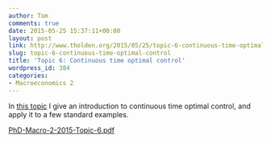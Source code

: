 ```yaml
---
author: Tom
comments: true
date: 2015-05-25 15:37:11+00:00
layout: post
link: http://www.tholden.org/2015/05/25/topic-6-continuous-time-optimal-control/
slug: topic-6-continuous-time-optimal-control
title: 'Topic 6: Continuous time optimal control'
wordpress_id: 384
categories:
- Macroeconomics 2
---
```


In [this topic](http://www.tholden.org/wp-content/uploads/2015/05/PhD-Macro-2-2015-Topic-6.pdf) I give an introduction to continuous time optimal control, and apply it to a few standard examples.






[PhD-Macro-2-2015-Topic-6.pdf](http://www.tholden.org/wp-content/uploads/2015/05/PhD-Macro-2-2015-Topic-6.pdf)



